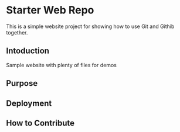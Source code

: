 # Starter Web Repo

This is a simple website project for 
showing how to use Git and Githib together.

## Intoduction

Sample website with plenty of files for demos
## Purpose

## Deployment

## How to Contribute

